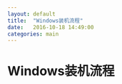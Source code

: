 ```yaml
---
layout: default
title:  "Windows装机流程"
date:   2016-10-18 14:49:00
categories: main
---
```

# Windows装机流程

